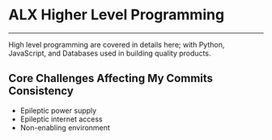 # ALX Higher Level Programming

----------------

High level programming are covered in details here; with Python, JavaScript, and Databases used in building quality products.

## Core Challenges Affecting My Commits Consistency 

- Epileptic power supply 
- Epileptic internet access 
- Non-enabling environment

